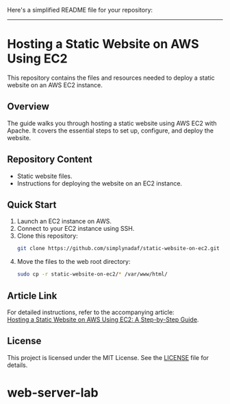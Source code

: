 Here's a simplified README file for your repository:

---

# Hosting a Static Website on AWS Using EC2

This repository contains the files and resources needed to deploy a static website on an AWS EC2 instance.

## Overview

The guide walks you through hosting a static website using AWS EC2 with Apache. It covers the essential steps to set up, configure, and deploy the website.

## Repository Content

- Static website files.
- Instructions for deploying the website on an EC2 instance.

## Quick Start

1. Launch an EC2 instance on AWS.
2. Connect to your EC2 instance using SSH.
3. Clone this repository:
   ```bash
   git clone https://github.com/simplynadaf/static-website-on-ec2.git
   ```
4. Move the files to the web root directory:
   ```bash
   sudo cp -r static-website-on-ec2/* /var/www/html/
   ```

## Article Link

For detailed instructions, refer to the accompanying article:  
[Hosting a Static Website on AWS Using EC2: A Step-by-Step Guide](https://dev.to/sarvar_04/hosting-a-static-website-on-aws-using-ec2-a-step-by-step-guide-1hoi-temp-slug-1055973).

## License

This project is licensed under the MIT License. See the [LICENSE](LICENSE) file for details.
# web-server-lab
